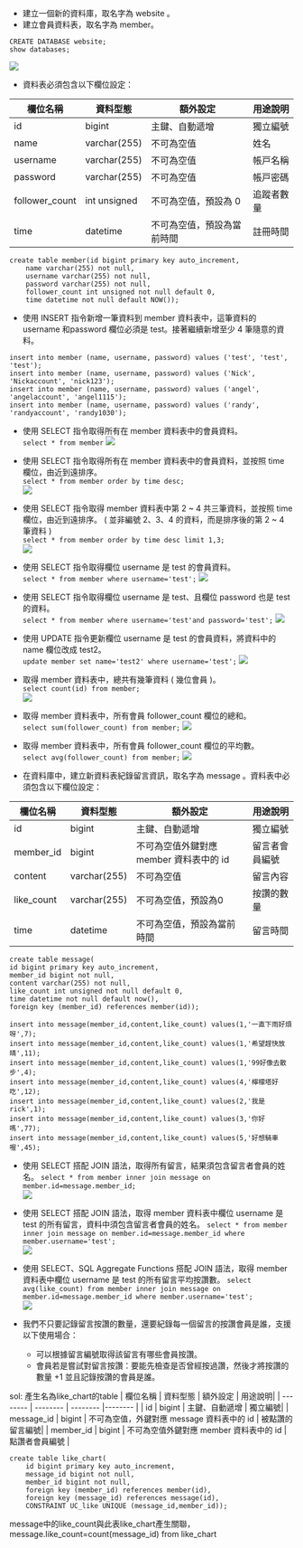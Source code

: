 * 建立⼀個新的資料庫，取名字為 website 。
* 建立會員資料表，取名字為 member。
```
CREATE DATABASE website;
show databases;
```
![](https://i.imgur.com/qYTTTO1.png)

* 資料表必須包含以下欄位設定：

|  欄位名稱 |  資料型態 | 額外設定 | ⽤途說明|
| -------- | --------| ----- |------|
| id    | bigint     | 主鍵、⾃動遞增     | 獨立編號    |
| name   | varchar(255)     | 不可為空值     | 姓名    |
| username| varchar(255)     | 不可為空值     | 帳⼾名稱    |
| password| varchar(255)     | 不可為空值     | 帳⼾密碼    |
| follower_count| int unsigned     | 不可為空值，預設為 0     | 追蹤者數量    |
| time     | datetime     | 不可為空值，預設為當前時間     | 註冊時間    |


```
create table member(id bigint primary key auto_increment,  
    name varchar(255) not null,  
    username varchar(255) not null,  
    password varchar(255) not null,  
    follower_count int unsigned not null default 0,  
    time datetime not null default NOW());
```
* 使⽤ INSERT 指令新增⼀筆資料到 member 資料表中，這筆資料的 username 和password 欄位必須是 test。接著繼續新增⾄少 4 筆隨意的資料。
```
insert into member (name, username, password) values ('test', 'test', 'test');
insert into member (name, username, password) values ('Nick', 'Nickaccount', 'nick123');
insert into member (name, username, password) values ('angel', 'angelaccount', 'angel1115');
insert into member (name, username, password) values ('randy', 'randyaccount', 'randy1030');
```
* 使⽤ SELECT 指令取得所有在 member 資料表中的會員資料。  
`select * from member`
![](https://i.imgur.com/1g7DWTz.png)


* 使⽤ SELECT 指令取得所有在 member 資料表中的會員資料，並按照 time 欄位，由近到遠排序。  
`select * from member order by time desc;`  
![](https://i.imgur.com/jIuTcsk.png)


* 使⽤ SELECT 指令取得 member 資料表中第 2 ~ 4 共三筆資料，並按照 time 欄位，由近到遠排序。 ( 並非編號 2、3、4 的資料，⽽是排序後的第 2 ~ 4 筆資料 )  
`select * from member order by time desc limit 1,3;`  
![](https://i.imgur.com/WNAoBis.png)


* 使⽤ SELECT 指令取得欄位 username 是 test 的會員資料。  
`select * from member where username='test';`
![](https://i.imgur.com/Ktoqda1.png)

* 使⽤ SELECT 指令取得欄位 username 是 test、且欄位 password 也是 test 的資料。  
`select * from member where username='test'and password='test';`
![](https://i.imgur.com/aRaWMNk.png)

* 使⽤ UPDATE 指令更新欄位 username 是 test 的會員資料，將資料中的 name 欄位改成 test2。  
`update member set name='test2' where username='test';`
![](https://i.imgur.com/QK5qTYR.png)

* 取得 member 資料表中，總共有幾筆資料 ( 幾位會員 )。  
`select count(id) from member;`  
![](https://i.imgur.com/Km5byrr.png)

* 取得 member 資料表中，所有會員 follower_count 欄位的總和。  
`select sum(follower_count) from member;`
![](https://i.imgur.com/T3c7Tfv.png)

* 取得 member 資料表中，所有會員 follower_count 欄位的平均數。  
`select avg(follower_count) from member;`
![](https://i.imgur.com/nYKnktv.png)

* 在資料庫中，建立新資料表紀錄留⾔資訊，取名字為 message 。資料表中必須包含以下欄位設定：

|  欄位名稱 | 資料型態 | 額外設定 | ⽤途說明|
| -------- | -------- | -------- | -------- |
| id | bigint | 主鍵、⾃動遞增 | 獨立編號 |
| member_id | bigint | 不可為空值外鍵對應 member 資料表中的 id | 留⾔者會員編號 |
| content| varchar(255)     | 不可為空值     | 留言內容    |
| like_count| varchar(255)     | 不可為空值，預設為0    | 按讚的數量    |
| time     | datetime     | 不可為空值，預設為當前時間     | 留言時間    |
```
create table message(
id bigint primary key auto_increment,
member_id bigint not null,
content varchar(255) not null,
like_count int unsigned not null default 0,
time datetime not null default now(),
foreign key (member_id) references member(id));

insert into message(member_id,content,like_count) values(1,'一直下雨好煩呀',7);
insert into message(member_id,content,like_count) values(1,'希望趕快放晴',11);
insert into message(member_id,content,like_count) values(1,'99好像去散步',4);
insert into message(member_id,content,like_count) values(4,'檸檬塔好吃',12);
insert into message(member_id,content,like_count) values(2,'我是rick',1);
insert into message(member_id,content,like_count) values(3,'你好嗎',77);
insert into message(member_id,content,like_count) values(5,'好想騎車喔',45);
```
* 使⽤ SELECT 搭配 JOIN 語法，取得所有留⾔，結果須包含留⾔者會員的姓名。
`select * from member inner join message on member.id=message.member_id;`  
![](https://i.imgur.com/c7Y07Tl.png)

* 使⽤ SELECT 搭配 JOIN 語法，取得 member 資料表中欄位 username 是 test 的所有留⾔，資料中須包含留⾔者會員的姓名。
`select * from member inner join message on member.id=message.member_id where member.username='test';`  
![](https://i.imgur.com/wLMe2U9.png)

* 使⽤ SELECT、SQL Aggregate Functions 搭配 JOIN 語法，取得 member 資料表中欄位 username 是 test 的所有留⾔平均按讚數。
`select avg(like_count) from member inner join message on member.id=message.member_id where member.username='test';`  
![](https://i.imgur.com/HQKl2PU.png)

* 我們不只要記錄留言按讚的數量，還要紀錄每一個留言的按讚會員是誰，支援以下使用場合：
    - 可以根據留言編號取得該留言有哪些會員按讚。
    - 會員若是嘗試對留言按讚：要能先檢查是否曾經按過讚，然後才將按讚的數量 +1 並且記錄按讚的會員是誰。

sol:
產生名為like_chart的table
| 欄位名稱   | 資料型態 | 額外設定 | 用途說明|
| -------- | -------- | -------- |-------- |
| id     | bigint     | 主鍵、⾃動遞增 | 獨立編號|
| message_id | bigint | 不可為空值，外鍵對應 message 資料表中的 id | 被點讚的留言編號|
| member_id | bigint | 不可為空值外鍵對應 member 資料表中的 id | 點讚者會員編號 |

```
create table like_chart(
    id bigint primary key auto_increment,
    message_id bigint not null,
    member_id bigint not null,
    foreign key (member_id) references member(id),
    foreign key (message_id) references message(id),
    CONSTRAINT UC_like UNIQUE (message_id,member_id));
```

message中的like_count與此表like_chart產生關聯，message.like_count=count(message_id) from like_chart
